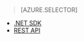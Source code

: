 > [AZURE.SELECTOR]
- [.NET SDK](/documentation/articles/media-services-dotnet-configure-asset-delivery-policy/)
- [REST API](/documentation/articles/media-services-rest-configure-asset-delivery-policy/)
